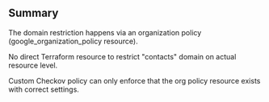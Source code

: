 ## Summary

The domain restriction happens via an organization policy (google_organization_policy resource).

No direct Terraform resource to restrict "contacts" domain on actual resource level.

Custom Checkov policy can only enforce that the org policy resource exists with correct settings.
